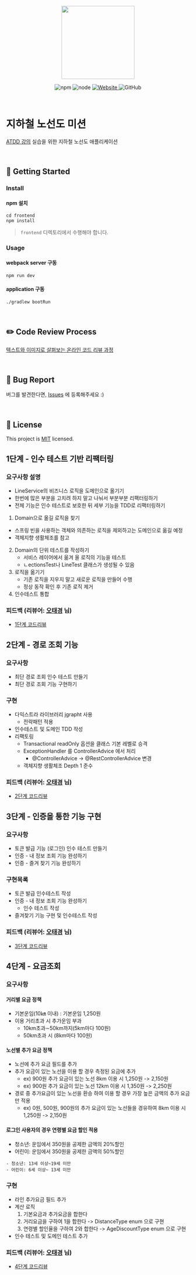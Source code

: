 <p align="center">
    <img width="200px;" src="https://raw.githubusercontent.com/woowacourse/atdd-subway-admin-frontend/master/images/main_logo.png"/>
</p>
<p align="center">
  <img alt="npm" src="https://img.shields.io/badge/npm-6.14.15-blue">
  <img alt="node" src="https://img.shields.io/badge/node-14.18.2-blue">
  <a href="https://edu.nextstep.camp/c/R89PYi5H" alt="nextstep atdd">
    <img alt="Website" src="https://img.shields.io/website?url=https%3A%2F%2Fedu.nextstep.camp%2Fc%2FR89PYi5H">
  </a>
  <img alt="GitHub" src="https://img.shields.io/github/license/next-step/atdd-subway-admin">
</p>

<br>

# 지하철 노선도 미션
[ATDD 강의](https://edu.nextstep.camp/c/R89PYi5H) 실습을 위한 지하철 노선도 애플리케이션

<br>

## 🚀 Getting Started

### Install
#### npm 설치
```
cd frontend
npm install
```
> `frontend` 디렉토리에서 수행해야 합니다.

### Usage
#### webpack server 구동
```
npm run dev
```
#### application 구동
```
./gradlew bootRun
```
<br>

## ✏️ Code Review Process
[텍스트와 이미지로 살펴보는 온라인 코드 리뷰 과정](https://github.com/next-step/nextstep-docs/tree/master/codereview)

<br>

## 🐞 Bug Report

버그를 발견한다면, [Issues](https://github.com/next-step/atdd-subway-service/issues) 에 등록해주세요 :)

<br>

## 📝 License

This project is [MIT](https://github.com/next-step/atdd-subway-service/blob/master/LICENSE.md) licensed.

## 1단계 - 인수 테스트 기반 리팩터링
### 요구사항 설명
- LineService의 비즈니스 로직을 도메인으로 옮기기
- 한번에 많은 부분을 고치려 하지 말고 나눠서 부분부분 리팩터링하기
- 전체 기능은 인수 테스트로 보호한 뒤 세부 기능을 TDD로 리팩터링하기
1. Domain으로 옮길 로직을 찾기
  - 스프링 빈을 사용하는 객체와 의존하는 로직을 제외하고는 도메인으로 옮길 예정
  - 객체지향 생활체조를 참고
2. Domain의 단위 테스트를 작성하기
   - 서비스 레이어에서 옮겨 올 로직의 기능을 테스트
   - ㄴectionsTest나 LineTest 클래스가 생성될 수 있음
3. 로직을 옮기기
   - 기존 로직을 지우지 말고 새로운 로직을 만들어 수행
   - 정상 동작 확인 후 기존 로직 제거
4. 인수테스트 통합

### 피드백 (리뷰어: [오태경](https://github.com/ohtaeg) 님)
- [1단계 코드리뷰](https://github.com/next-step/atdd-subway-service/pull/591)

## 2단계 - 경로 조회 기능
### 요구사항
- 최단 경로 조회 인수 테스트 만들기
- 최단 경로 조회 기능 구현하기

### 구현
- 다익스트라 라이브러리 jgrapht 사용 
  - 전략패턴 적용
- 인수테스트 및 도메인 TDD 작성
- 리팩토링
  - Transactional readOnly 옵션을 클래스 기본 레벨로 승격
  - ExceptionHandler 를 ControllerAdvice 에서 처리
    - @ControllerAdvice -> @RestControllerAdvice 변경
  - 객체지향 생활체조 Depth 1 준수

### 피드백 (리뷰어: [오태경](https://github.com/ohtaeg) 님)
- [2단계 코드리뷰](https://github.com/next-step/atdd-subway-service/pull/618)

## 3단계 - 인증을 통한 기능 구현
### 요구사항 
- 토큰 발급 기능 (로그인) 인수 테스트 만들기
- 인증 - 내 정보 조회 기능 완성하기
- 인증 - 즐겨 찾기 기능 완성하기

### 구현목록
- 토큰 발급 인수테스트 작성
- 인증 - 내 정보 조회 기능 완성하기
  - 인수 테스트 작성
- 즐겨찾기 기능 구현 및 인수테스트 작성

### 피드백 (리뷰어: [오태경](https://github.com/ohtaeg) 님)
- [3단계 코드리뷰](https://github.com/next-step/atdd-subway-service/pull/634)

## 4단계 - 요금조회
### 요구사항
#### 거리별 요금 정책
- 기본운임(10㎞ 이내) : 기본운임 1,250원
- 이용 거리초과 시 추가운임 부과
  - 10km초과∼50km까지(5km마다 100원)
  - 50km초과 시 (8km마다 100원)

#### 노선별 추가 요금 정책
- 노선에 추가 요금 필드를 추가
- 추가 요금이 있는 노선을 이용 할 경우 측정된 요금에 추가
  - ex) 900원 추가 요금이 있는 노선 8km 이용 시 1,250원 -> 2,150원
  - ex) 900원 추가 요금이 있는 노선 12km 이용 시 1,350원 -> 2,250원
- 경로 중 추가요금이 있는 노선을 환승 하여 이용 할 경우 가장 높은 금액의 추가 요금만 적용
  - ex) 0원, 500원, 900원의 추가 요금이 있는 노선들을 경유하여 8km 이용 시 1,250원 -> 2,150원

#### 로그인 사용자의 경우 연령별 요금 할인 적용
- 청소년: 운임에서 350원을 공제한 금액의 20%할인
- 어린이: 운임에서 350원을 공제한 금액의 50%할인
```
- 청소년: 13세 이상~19세 미만
- 어린이: 6세 이상~ 13세 미만
```

### 구현
- 라인 추가요금 필드 추가
- 계산 로직
  1. 기본요금과 추가요금을 합한다
  2. 거리요금을 구하여 1을 합한다 -> DistanceType enum 으로 구현
  3. 연령별 할인율을 구하여 2와 합한다 -> AgeDiscountType enum 으로 구현
- 인수 테스트 및 도메인 테스트 추가

### 피드백 (리뷰어: [오태경](https://github.com/ohtaeg) 님)
- [4단계 코드리뷰](https://github.com/next-step/atdd-subway-service/pull/652)
